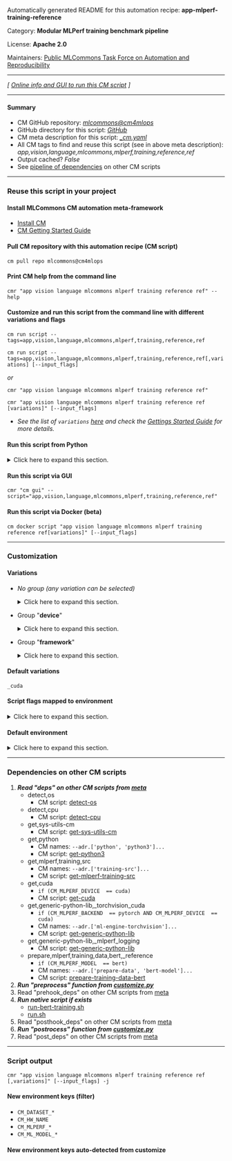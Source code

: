 Automatically generated README for this automation recipe: **app-mlperf-training-reference**

Category: **Modular MLPerf training benchmark pipeline**

License: **Apache 2.0**

Maintainers: [Public MLCommons Task Force on Automation and Reproducibility](https://github.com/mlcommons/ck/blob/master/docs/taskforce.md)

---
*[ [Online info and GUI to run this CM script](https://access.cknowledge.org/playground/?action=scripts&name=app-mlperf-training-reference,0c4b11bdcf494b4f) ]*

---
#### Summary

* CM GitHub repository: *[mlcommons@cm4mlops](https://github.com/mlcommons/cm4mlops/tree/dev)*
* GitHub directory for this script: *[GitHub](https://github.com/mlcommons/cm4mlops/tree/dev/script/app-mlperf-training-reference)*
* CM meta description for this script: *[_cm.yaml](_cm.yaml)*
* All CM tags to find and reuse this script (see in above meta description): *app,vision,language,mlcommons,mlperf,training,reference,ref*
* Output cached? *False*
* See [pipeline of dependencies](#dependencies-on-other-cm-scripts) on other CM scripts


---
### Reuse this script in your project

#### Install MLCommons CM automation meta-framework

* [Install CM](https://access.cknowledge.org/playground/?action=install)
* [CM Getting Started Guide](https://github.com/mlcommons/ck/blob/master/docs/getting-started.md)

#### Pull CM repository with this automation recipe (CM script)

```cm pull repo mlcommons@cm4mlops```

#### Print CM help from the command line

````cmr "app vision language mlcommons mlperf training reference ref" --help````

#### Customize and run this script from the command line with different variations and flags

`cm run script --tags=app,vision,language,mlcommons,mlperf,training,reference,ref`

`cm run script --tags=app,vision,language,mlcommons,mlperf,training,reference,ref[,variations] [--input_flags]`

*or*

`cmr "app vision language mlcommons mlperf training reference ref"`

`cmr "app vision language mlcommons mlperf training reference ref [variations]" [--input_flags]`


* *See the list of `variations` [here](#variations) and check the [Gettings Started Guide](https://github.com/mlcommons/ck/blob/dev/docs/getting-started.md) for more details.*

#### Run this script from Python

<details>
<summary>Click here to expand this section.</summary>

```python

import cmind

r = cmind.access({'action':'run'
                  'automation':'script',
                  'tags':'app,vision,language,mlcommons,mlperf,training,reference,ref'
                  'out':'con',
                  ...
                  (other input keys for this script)
                  ...
                 })

if r['return']>0:
    print (r['error'])

```

</details>


#### Run this script via GUI

```cmr "cm gui" --script="app,vision,language,mlcommons,mlperf,training,reference,ref"```

#### Run this script via Docker (beta)

`cm docker script "app vision language mlcommons mlperf training reference ref[variations]" [--input_flags]`

___
### Customization


#### Variations

  * *No group (any variation can be selected)*
    <details>
    <summary>Click here to expand this section.</summary>

    * `_bert`
      - Environment variables:
        - *CM_MLPERF_MODEL*: `bert`
      - Workflow:
        1. ***Read "deps" on other CM scripts***
           * get,generic-python-lib,_protobuf
             * `if (CM_MLPERF_BACKEND in ['tf', 'tflite'])`
             * CM names: `--adr.['protobuf']...`
             - CM script: [get-generic-python-lib](https://github.com/mlcommons/cm4mlops/tree/master/script/get-generic-python-lib)
           * get,generic-python-lib,_torch
             * CM names: `--adr.['ml-engine-pytorch']...`
             - CM script: [get-generic-python-lib](https://github.com/mlcommons/cm4mlops/tree/master/script/get-generic-python-lib)

    </details>


  * Group "**device**"
    <details>
    <summary>Click here to expand this section.</summary>

    * **`_cuda`** (default)
      - Environment variables:
        - *CM_MLPERF_DEVICE*: `cuda`
        - *USE_CUDA*: `True`
      - Workflow:
    * `_tpu`
      - Environment variables:
        - *CM_MLPERF_DEVICE*: `tpu`
        - *CUDA_VISIBLE_DEVICES*: ``
        - *USE_CUDA*: `False`
      - Workflow:

    </details>


  * Group "**framework**"
    <details>
    <summary>Click here to expand this section.</summary>

    * `_pytorch`
      - Environment variables:
        - *CM_MLPERF_BACKEND*: `pytorch`
        - *CM_MLPERF_BACKEND_VERSION*: `<<<CM_TORCH_VERSION>>>`
      - Workflow:
    * `_tf`
      - Aliases: `_tensorflow`
      - Environment variables:
        - *CM_MLPERF_BACKEND*: `tf`
        - *CM_MLPERF_BACKEND_VERSION*: `<<<CM_TENSORFLOW_VERSION>>>`
      - Workflow:

    </details>


#### Default variations

`_cuda`

#### Script flags mapped to environment
<details>
<summary>Click here to expand this section.</summary>

* `--clean=value`  &rarr;  `CM_MLPERF_CLEAN_SUBMISSION_DIR=value`
* `--docker=value`  &rarr;  `CM_RUN_DOCKER_CONTAINER=value`
* `--hw_name=value`  &rarr;  `CM_HW_NAME=value`
* `--model=value`  &rarr;  `CM_MLPERF_CUSTOM_MODEL_PATH=value`
* `--num_threads=value`  &rarr;  `CM_NUM_THREADS=value`
* `--output_dir=value`  &rarr;  `OUTPUT_BASE_DIR=value`
* `--rerun=value`  &rarr;  `CM_RERUN=value`

**Above CLI flags can be used in the Python CM API as follows:**

```python
r=cm.access({... , "clean":...}
```

</details>

#### Default environment

<details>
<summary>Click here to expand this section.</summary>

These keys can be updated via `--env.KEY=VALUE` or `env` dictionary in `@input.json` or using script flags.

* CM_MLPERF_SUT_NAME_IMPLEMENTATION_PREFIX: `reference`
* CM_MLPERF_SUT_NAME_RUN_CONFIG_SUFFIX: ``

</details>

___
### Dependencies on other CM scripts


  1. ***Read "deps" on other CM scripts from [meta](https://github.com/mlcommons/cm4mlops/tree/dev/script/app-mlperf-training-reference/_cm.yaml)***
     * detect,os
       - CM script: [detect-os](https://github.com/mlcommons/cm4mlops/tree/master/script/detect-os)
     * detect,cpu
       - CM script: [detect-cpu](https://github.com/mlcommons/cm4mlops/tree/master/script/detect-cpu)
     * get,sys-utils-cm
       - CM script: [get-sys-utils-cm](https://github.com/mlcommons/cm4mlops/tree/master/script/get-sys-utils-cm)
     * get,python
       * CM names: `--adr.['python', 'python3']...`
       - CM script: [get-python3](https://github.com/mlcommons/cm4mlops/tree/master/script/get-python3)
     * get,mlperf,training,src
       * CM names: `--adr.['training-src']...`
       - CM script: [get-mlperf-training-src](https://github.com/mlcommons/cm4mlops/tree/master/script/get-mlperf-training-src)
     * get,cuda
       * `if (CM_MLPERF_DEVICE  == cuda)`
       - CM script: [get-cuda](https://github.com/mlcommons/cm4mlops/tree/master/script/get-cuda)
     * get,generic-python-lib,_torchvision_cuda
       * `if (CM_MLPERF_BACKEND  == pytorch AND CM_MLPERF_DEVICE  == cuda)`
       * CM names: `--adr.['ml-engine-torchvision']...`
       - CM script: [get-generic-python-lib](https://github.com/mlcommons/cm4mlops/tree/master/script/get-generic-python-lib)
     * get,generic-python-lib,_mlperf_logging
       - CM script: [get-generic-python-lib](https://github.com/mlcommons/cm4mlops/tree/master/script/get-generic-python-lib)
     * prepare,mlperf,training,data,bert,_reference
       * `if (CM_MLPERF_MODEL  == bert)`
       * CM names: `--adr.['prepare-data', 'bert-model']...`
       - CM script: [prepare-training-data-bert](https://github.com/mlcommons/cm4mlops/tree/master/script/prepare-training-data-bert)
  1. ***Run "preprocess" function from [customize.py](https://github.com/mlcommons/cm4mlops/tree/dev/script/app-mlperf-training-reference/customize.py)***
  1. Read "prehook_deps" on other CM scripts from [meta](https://github.com/mlcommons/cm4mlops/tree/dev/script/app-mlperf-training-reference/_cm.yaml)
  1. ***Run native script if exists***
     * [run-bert-training.sh](https://github.com/mlcommons/cm4mlops/tree/dev/script/app-mlperf-training-reference/run-bert-training.sh)
     * [run.sh](https://github.com/mlcommons/cm4mlops/tree/dev/script/app-mlperf-training-reference/run.sh)
  1. Read "posthook_deps" on other CM scripts from [meta](https://github.com/mlcommons/cm4mlops/tree/dev/script/app-mlperf-training-reference/_cm.yaml)
  1. ***Run "postrocess" function from [customize.py](https://github.com/mlcommons/cm4mlops/tree/dev/script/app-mlperf-training-reference/customize.py)***
  1. Read "post_deps" on other CM scripts from [meta](https://github.com/mlcommons/cm4mlops/tree/dev/script/app-mlperf-training-reference/_cm.yaml)

___
### Script output
`cmr "app vision language mlcommons mlperf training reference ref [,variations]" [--input_flags] -j`
#### New environment keys (filter)

* `CM_DATASET_*`
* `CM_HW_NAME`
* `CM_MLPERF_*`
* `CM_ML_MODEL_*`
#### New environment keys auto-detected from customize
